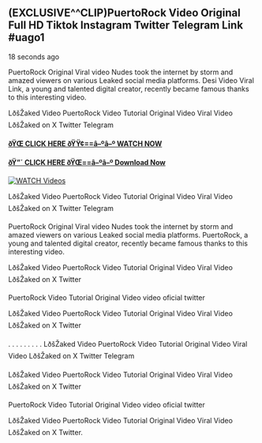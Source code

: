 ## (EXCLUSIVE^^CLIP)PuertoRock Video Original Full HD Tiktok Instagram Twitter Telegram Link #uago1

18 seconds ago

PuertoRock Original Viral video Nudes took the internet by storm and amazed viewers on various Leaked social media platforms. Desi Video Viral Link, a young and talented digital creator, recently became famous thanks to this interesting video.

LðšŽaked Video PuertoRock Video Tutorial Original Video Viral Video LðšŽaked on X Twitter Telegram

**[ðŸŒ CLICK HERE ðŸŸ¢==â–ºâ–º WATCH NOW](https://clips-mediaa.blogspot.com/2025/02/video-viral-download.html)**

**[ðŸ”´ CLICK HERE ðŸŒ==â–ºâ–º Download Now](https://clips-mediaa.blogspot.com/2025/02/video-viral-download.html)**

[![WATCH Videos](https://i.imgur.com/dJHk4Zq.gif)](https://clips-mediaa.blogspot.com/2025/02/video-viral-download.html)

LðšŽaked Video PuertoRock Video Tutorial Original Video Viral Video LðšŽaked on X Twitter Telegram

PuertoRock Original Viral video Nudes took the internet by storm and amazed viewers on various Leaked social media platforms. PuertoRock, a young and talented digital creator, recently became famous thanks to this interesting video.

LðšŽaked Video PuertoRock Video Tutorial Original Video Viral Video LðšŽaked on X Twitter

PuertoRock Video Tutorial Original Video video oficial twitter

LðšŽaked Video PuertoRock Video Tutorial Original Video Viral Video LðšŽaked on X Twitter

. . . . . . . . . LðšŽaked Video PuertoRock Video Tutorial Original Video Viral Video LðšŽaked on X Twitter Telegram

LðšŽaked Video PuertoRock Video Tutorial Original Video Viral Video LðšŽaked on X Twitter

PuertoRock Video Tutorial Original Video video oficial twitter

LðšŽaked Video PuertoRock Video Tutorial Original Video Viral Video LðšŽaked on X Twitter.